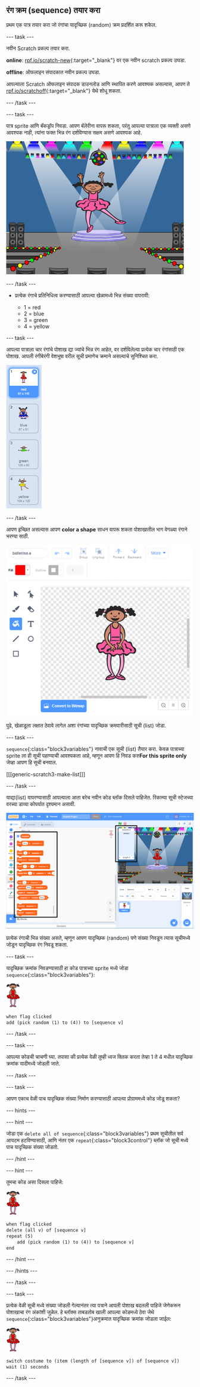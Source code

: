 ## रंग क्रम (sequence) तयार करा

प्रथम एक पात्र तयार करा जो रंगांचा यादृच्छिक (random) क्रम प्रदर्शित करू शकेल.

\--- task \---

नवीन Scratch प्रकल्प तयार करा.

**online**: [rpf.io/scratch-new](https://rpf.io/scratch-new){:target="_blank"} वर एक नवीन scratch प्रकल्प उघडा.

**offline**: ऑफलाइन संपादकात नवीन प्रकल्प उघडा.

आपल्याला Scratch ऑफलाइन संपादक डाउनलोड आणि स्थापित करणे आवश्यक असल्यास, आपण ते [rpf.io/scratchoff](https://rpf.io/scratchoff){:target="_blank"} येथे शोधू शकता.

\--- /task \---

\--- task \---

पात्र sprite आणि बॅकड्रॉप निवडा. आपण बॅलेरीना वापरू शकता, परंतु आपल्या पात्राला एक व्यक्ती असणे आवश्यक नाही, त्यांना फक्त भिन्न रंग दर्शविण्यास सक्षम असणे आवश्यक आहे.

![screenshot](images/colour-sprite.png)

\--- /task \---

+ प्रत्येक रंगाचे प्रतिनिधित्व करण्यासाठी आपल्या खेळामध्ये भिन्न संख्या वापरावी:
    
    + 1 = red
    + 2 = blue
    + 3 = green
    + 4 = yellow

\--- task \---

आपल्या पात्राला चार रंगांचे पोशाख द्या ज्यांचे भिन्न रंग आहेत, वर दर्शविलेल्या प्रत्येक चार रंगांसाठी एक पोशाख. आपली रंगीबेरंगी वेशभूषा वरील सूची प्रमाणेच क्रमाने असल्याचे सुनिश्चित करा.

![screenshot](images/colour-costume.png)

\--- /task \---

आपण इच्छित असल्यास आपण **color a shape** साधन वापरू शकता पोशाखातील भाग वेगळ्या रंगाने भरण्या साठी.

![color-a-shape](images/color-a-shape.png)

पुढे, खेळाडूला लक्षात ठेवावे लागेल अशा रंगांच्या यादृच्छिक क्रमवारीसाठी सूची (list) जोडा.

\--- task \---

`sequence`{:class="block3variables"} नावाची एक सूची (list) तैयार करा. केवळ पात्राच्या sprite ला ही सूची पहाण्याची आवश्यकता आहे, म्हणून आपण हि निवड करु**For this sprite only** जेव्हा आपण हि सूची बनवाल.

[[[generic-scratch3-make-list]]]

\--- /task \---

याद्या(list) वापरण्यासाठी आपल्याला आता बरेच नवीन कोड ब्लॉक दिसले पाहिजेत. रिकाम्या सूची स्टेजच्या वरच्या डाव्या कोपर्यात दृश्यमान असावी.

![screenshot](images/colour-list-blocks-annotated.png)

प्रत्येक रंगाची भिन्न संख्या असते, म्हणून आपण यादृच्छिक (random) पणे संख्या निवडून त्यास सूचीमध्ये जोडून यादृच्छिक रंग निवडू शकता.

\--- task \---

यादृच्छिक क्रमांक निवडण्यासाठी हा कोड पात्राच्या sprite मध्ये जोडा `sequence`{:class="block3variables"}:

![ballerina](images/ballerina.png)

```blocks3
when flag clicked
add (pick random (1) to (4)) to [sequence v]
```

\--- /task \---

\--- task \---

आपल्या कोडची चाचणी घ्या. तपासा की प्रत्येक वेळी तुम्ही ध्वज क्लिक करता तेव्हा 1 ते 4 मधील यादृच्छिक क्रमांक यादीमध्ये जोडली जाते.

\--- /task \---

\--- task \---

आपण एकाच वेळी पाच यादृच्छिक संख्या निर्माण करण्यासाठी आपल्या प्रोग्राममध्ये कोड जोडू शकता?

\--- hints \---

\--- hint \---

जोडा एक `delete all of sequence`{:class="block3variables"} प्रथम सूचीतील सर्व आयटम हटविण्यासाठी, आणि नंतर एक `repeat`{:class="block3control"} ब्लॉक जो सूची मध्ये पाच यादृच्छिक संख्या जोडतो.

\--- /hint \---

\--- hint \---

तुमचा कोड असा दिसला पाहिजे:

![ballerina](images/ballerina.png)

```blocks3
when flag clicked
delete (all v) of [sequence v]
repeat (5)
    add (pick random (1) to (4)) to [sequence v]
end
```

\--- /hint \---

\--- /hints \---

\--- /task \---

\--- task \---

प्रत्येक वेळी सूची मध्ये संख्या जोडली गेल्यानंतर त्या पत्राने आपली पोशाख बदलली पाहिजे जेणेकरून पोशाखाचा रंग अंकांशी जुळेल. हे ब्लॉक्स ताबडतोब खाली आपल्या कोडमध्ये ठेवा जेथे `sequence`{:class="block3variables"}अनुक्रमात यादृच्छिक क्रमांक जोडला जाईल:

![ballerina](images/ballerina.png)

```blocks3
switch costume to (item (length of [sequence v]) of [sequence v])
wait (1) seconds
```

\--- /task \---